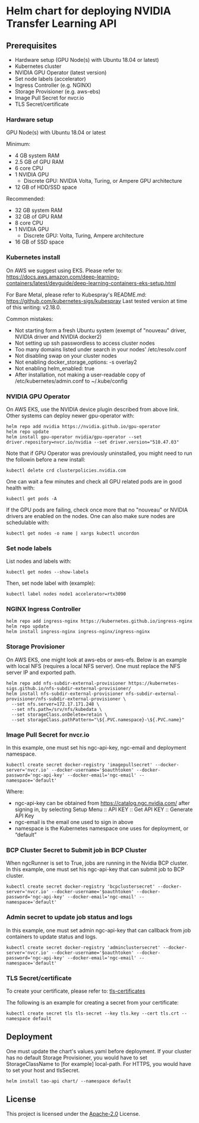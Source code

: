# Helm chart for deploying NVIDIA Transfer Learning API 

## Prerequisites
- Hardware setup (GPU Node(s) with Ubuntu 18.04 or latest)
- Kubernetes cluster 
- NVIDIA GPU Operator (latest version)
- Set node labels (accelerator)
- Ingress Controller (e.g. NGINX)
- Storage Provisioner (e.g. aws-ebs)
- Image Pull Secret for nvcr.io
- TLS Secret/certificate

### Hardware setup
GPU Node(s) with Ubuntu 18.04 or latest

Minimum:
- 4 GB system RAM
- 2.5 GB of GPU RAM
- 6 core CPU
- 1 NVIDIA GPU
  + Discrete GPU: NVIDIA Volta, Turing, or Ampere GPU architecture
- 12 GB of HDD/SSD space

Recommended:
- 32 GB system RAM
- 32 GB of GPU RAM
- 8 core CPU
- 1 NVIDIA GPU
  + Discrete GPU: Volta, Turing, Ampere architecture
- 16 GB of SSD space

### Kubernetes install
On AWS we suggest using EKS. Please refer to:
https://docs.aws.amazon.com/deep-learning-containers/latest/devguide/deep-learning-containers-eks-setup.html

For Bare Metal, please refer to Kubespray's README.md: https://github.com/kubernetes-sigs/kubespray
Last tested version at time of this writing: v2.18.0.

Common mistakes:
- Not starting form a fresh Ubuntu system (exempt of "nouveau" driver, NVIDIA driver and NVIDIA docker2)
- Not setting up ssh passwordless to access cluster nodes
- Too many domains listed under search in your nodes' /etc/resolv.conf
- Not disabling swap on your cluster nodes
- Not enabling docker_storage_options: -s overlay2
- Not enabling helm_enabled: true
- After installation, not making a user-readable copy of /etc/kubernetes/admin.conf to ~/.kube/config

### NVIDIA GPU Operator
On AWS EKS, use the NVIDIA device plugin described from above link.
Other systems can deploy newer gpu-operator with:
```
helm repo add nvidia https://nvidia.github.io/gpu-operator
helm repo update
helm install gpu-operator nvidia/gpu-operator --set driver.repository=nvcr.io/nvidia --set driver.version="510.47.03"
```
Note that if GPU Operator was previously uninstalled, you might need to run the followin before a new install:
```
kubectl delete crd clusterpolicies.nvidia.com
```
One can wait a few minutes and check all GPU related pods are in good health with:
```
kubectl get pods -A
```
If the GPU pods are failing, check once more that no "nouveau" or NVIDIA drivers are enabled on the nodes.
One can also make sure nodes are schedulable with:
```
kubectl get nodes -o name | xargs kubectl uncordon
```

### Set node labels
List nodes and labels with:
```
kubectl get nodes --show-labels
```
Then, set node label with (example):
```
kubectl label nodes node1 accelerator=rtx3090
```

### NGINX Ingress Controller
```
helm repo add ingress-nginx https://kubernetes.github.io/ingress-nginx
helm repo update
helm install ingress-nginx ingress-nginx/ingress-nginx
```

### Storage Provisioner
On AWS EKS, one might look at aws-ebs or aws-efs.
Below is an example with local NFS (requires a local NFS server). One must replace the NFS server IP and exported path.
```
helm repo add nfs-subdir-external-provisioner https://kubernetes-sigs.github.io/nfs-subdir-external-provisioner/
helm install nfs-subdir-external-provisioner nfs-subdir-external-provisioner/nfs-subdir-external-provisioner \
  --set nfs.server=172.17.171.248 \
  --set nfs.path=/srv/nfs/kubedata \
  --set storageClass.onDelete=retain \
  --set storageClass.pathPattern="\${.PVC.namespace}-\${.PVC.name}"
```

### Image Pull Secret for nvcr.io
In this example, one must set his ngc-api-key, ngc-email and deployment namespace.
```
kubectl create secret docker-registry 'imagepullsecret' --docker-server='nvcr.io' --docker-username='$oauthtoken' --docker-password='ngc-api-key' --docker-email='ngc-email' --namespace='default'
```
Where:
- ngc-api-key can be obtained from https://catalog.ngc.nvidia.com/ after signing in, by selecting Setup Menu :: API KEY :: Get API KEY :: Generate API Key
- ngc-email is the email one used to sign in above
- namespace is the Kubernetes namespace one uses for deployment, or “default”


### BCP Cluster Secret to Submit job in BCP Cluster
When ngcRunner is set to True, jobs are running in the Nvidia BCP cluster. In this example, one must set his ngc-api-key that can submit job to BCP cluster.
```
kubectl create secret docker-registry 'bcpclustersecret' --docker-server='nvcr.io' --docker-username='$oauthtoken' --docker-password='ngc-api-key' --docker-email='ngc-email' --namespace='default'
```


### Admin secret to update job status and logs
In this example, one must set admin ngc-api-key that can callback from job containers to update status and logs.
```
kubectl create secret docker-registry 'adminclustersecret' --docker-server='nvcr.io' --docker-username='$oauthtoken' --docker-password='ngc-api-key' --docker-email='ngc-email' --namespace='default'
```


### TLS Secret/certificate
To create your certificate, please refer to: [tls-certificates](https://kubernetes.github.io/ingress-nginx/examples/PREREQUISITES/#tls-certificates)

The following is an example for creating a secret from your certificate:
```
kubectl create secret tls tls-secret --key tls.key --cert tls.crt --namespace default
```

## Deployment
One must update the chart's values.yaml before deployment.
If your cluster has no default Storage Provisioner, you would have to set StorageClassName to [for example] local-path.
For HTTPS, you would have to set your host and tlsSecret.
```
helm install tao-api chart/ --namespace default
```

## <a name='License'></a>License
This project is licensed under the [Apache-2.0](./LICENSE) License.

